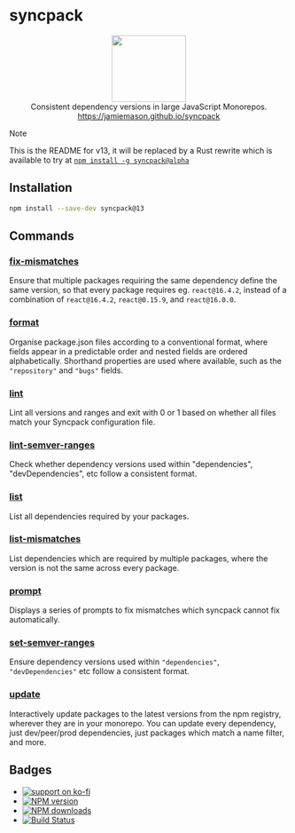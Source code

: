 # syncpack

<p align="center">
  <img src="https://jamiemason.github.io/syncpack/logo.svg" width="134" height="120" alt="">
  <br>Consistent dependency versions in large JavaScript Monorepos.
  <br><a href="https://jamiemason.github.io/syncpack">https://jamiemason.github.io/syncpack</a>
</p>

> [!NOTE]
> This is the README for v13, it will be replaced by a Rust rewrite which is available to try at [`npm install -g syncpack@alpha`](https://github.com/JamieMason/syncpack/tree/14.0.0-alpha.11?tab=readme-ov-file#syncpack)

## Installation

```bash
npm install --save-dev syncpack@13
```

## Commands

### [fix-mismatches](https://jamiemason.github.io/syncpack/command/fix-mismatches)

Ensure that multiple packages requiring the same dependency define the same version, so that every package requires eg. `react@16.4.2`, instead of a combination of `react@16.4.2`, `react@0.15.9`, and `react@16.0.0`.

### [format](https://jamiemason.github.io/syncpack/command/format)

Organise package.json files according to a conventional format, where fields appear in a predictable order and nested fields are ordered alphabetically. Shorthand properties are used where available, such as the `"repository"` and `"bugs"` fields.

### [lint](https://jamiemason.github.io/syncpack/command/lint)

Lint all versions and ranges and exit with 0 or 1 based on whether all files match your Syncpack configuration file.

### [lint-semver-ranges](https://jamiemason.github.io/syncpack/command/lint-semver-ranges)

Check whether dependency versions used within "dependencies", "devDependencies", etc follow a consistent format.

### [list](https://jamiemason.github.io/syncpack/command/list)

List all dependencies required by your packages.

### [list-mismatches](https://jamiemason.github.io/syncpack/command/list-mismatches)

List dependencies which are required by multiple packages, where the version is not the same across every package.

### [prompt](https://jamiemason.github.io/syncpack/command/prompt)

Displays a series of prompts to fix mismatches which syncpack cannot fix automatically.

### [set-semver-ranges](https://jamiemason.github.io/syncpack/command/set-semver-ranges)

Ensure dependency versions used within `"dependencies"`, `"devDependencies"` etc follow a consistent format.

### [update](https://jamiemason.github.io/syncpack/command/update)

Interactively update packages to the latest versions from the npm registry, wherever they are in your monorepo. You can update every dependency, just dev/peer/prod dependencies, just packages which match a name filter, and more.

## Badges

- [![support on ko-fi](https://ko-fi.com/img/githubbutton_sm.svg)](https://ko-fi.com/C0C4PY4P)
- [![NPM version](http://img.shields.io/npm/v/syncpack.svg?style=flat-square)](https://www.npmjs.com/package/syncpack)
- [![NPM downloads](http://img.shields.io/npm/dm/syncpack.svg?style=flat-square)](https://www.npmjs.com/package/syncpack)
- [![Build Status](https://img.shields.io/github/actions/workflow/status/JamieMason/syncpack/ci.yaml?branch=main)](https://github.com/JamieMason/syncpack/actions)
